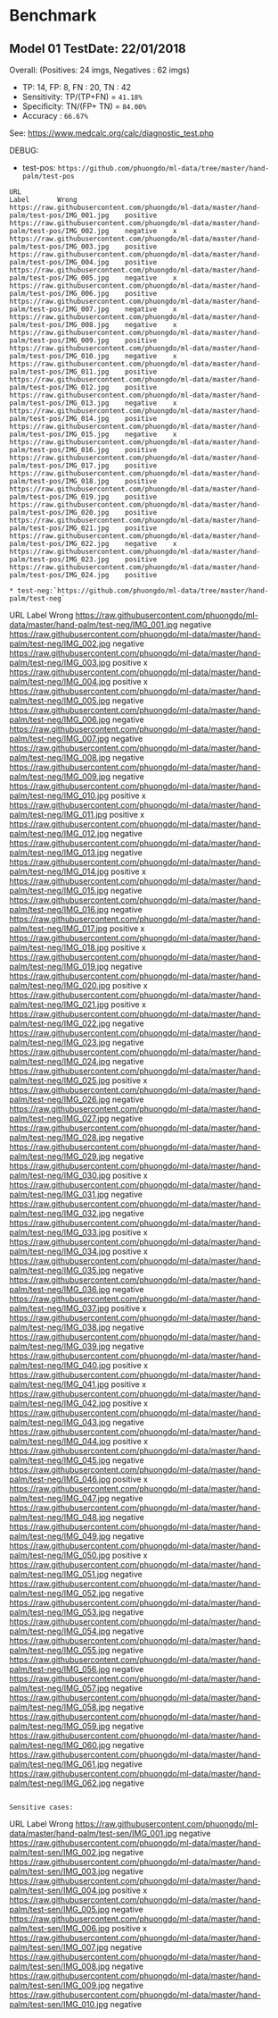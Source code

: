 # Benchmark


## Model 01 TestDate: 22/01/2018

Overall: (Positives: 24 imgs, Negatives :  62 imgs)

* TP: 14, FP: 8, FN : 20, TN : 42
* Sensitivity: TP/(TP+FN) = 	`41.18%`
* Specificity:  TN/(FP+ TN) = `84.00%`	
* Accuracy : `66.67%` 


See: https://www.medcalc.org/calc/diagnostic_test.php

DEBUG:

* test-pos: `https://github.com/phuongdo/ml-data/tree/master/hand-palm/test-pos`
```
URL																							Label		Wrong
https://raw.githubusercontent.com/phuongdo/ml-data/master/hand-palm/test-pos/IMG_001.jpg	positive
https://raw.githubusercontent.com/phuongdo/ml-data/master/hand-palm/test-pos/IMG_002.jpg	negative	x
https://raw.githubusercontent.com/phuongdo/ml-data/master/hand-palm/test-pos/IMG_003.jpg	positive
https://raw.githubusercontent.com/phuongdo/ml-data/master/hand-palm/test-pos/IMG_004.jpg	positive
https://raw.githubusercontent.com/phuongdo/ml-data/master/hand-palm/test-pos/IMG_005.jpg	negative	x
https://raw.githubusercontent.com/phuongdo/ml-data/master/hand-palm/test-pos/IMG_006.jpg	positive
https://raw.githubusercontent.com/phuongdo/ml-data/master/hand-palm/test-pos/IMG_007.jpg	negative	x
https://raw.githubusercontent.com/phuongdo/ml-data/master/hand-palm/test-pos/IMG_008.jpg	negative	x
https://raw.githubusercontent.com/phuongdo/ml-data/master/hand-palm/test-pos/IMG_009.jpg	positive
https://raw.githubusercontent.com/phuongdo/ml-data/master/hand-palm/test-pos/IMG_010.jpg	negative	x
https://raw.githubusercontent.com/phuongdo/ml-data/master/hand-palm/test-pos/IMG_011.jpg	positive
https://raw.githubusercontent.com/phuongdo/ml-data/master/hand-palm/test-pos/IMG_012.jpg	positive
https://raw.githubusercontent.com/phuongdo/ml-data/master/hand-palm/test-pos/IMG_013.jpg	negative	x
https://raw.githubusercontent.com/phuongdo/ml-data/master/hand-palm/test-pos/IMG_014.jpg	positive
https://raw.githubusercontent.com/phuongdo/ml-data/master/hand-palm/test-pos/IMG_015.jpg	negative	x
https://raw.githubusercontent.com/phuongdo/ml-data/master/hand-palm/test-pos/IMG_016.jpg	positive
https://raw.githubusercontent.com/phuongdo/ml-data/master/hand-palm/test-pos/IMG_017.jpg	positive
https://raw.githubusercontent.com/phuongdo/ml-data/master/hand-palm/test-pos/IMG_018.jpg	positive
https://raw.githubusercontent.com/phuongdo/ml-data/master/hand-palm/test-pos/IMG_019.jpg	positive
https://raw.githubusercontent.com/phuongdo/ml-data/master/hand-palm/test-pos/IMG_020.jpg	positive
https://raw.githubusercontent.com/phuongdo/ml-data/master/hand-palm/test-pos/IMG_021.jpg	positive
https://raw.githubusercontent.com/phuongdo/ml-data/master/hand-palm/test-pos/IMG_022.jpg	negative	x
https://raw.githubusercontent.com/phuongdo/ml-data/master/hand-palm/test-pos/IMG_023.jpg	positive
https://raw.githubusercontent.com/phuongdo/ml-data/master/hand-palm/test-pos/IMG_024.jpg	positive

* test-neg:`https://github.com/phuongdo/ml-data/tree/master/hand-palm/test-neg`

```
URL																							Label		Wrong
https://raw.githubusercontent.com/phuongdo/ml-data/master/hand-palm/test-neg/IMG_001.jpg	negative
https://raw.githubusercontent.com/phuongdo/ml-data/master/hand-palm/test-neg/IMG_002.jpg	negative
https://raw.githubusercontent.com/phuongdo/ml-data/master/hand-palm/test-neg/IMG_003.jpg	positive	x
https://raw.githubusercontent.com/phuongdo/ml-data/master/hand-palm/test-neg/IMG_004.jpg	positive	x
https://raw.githubusercontent.com/phuongdo/ml-data/master/hand-palm/test-neg/IMG_005.jpg	negative
https://raw.githubusercontent.com/phuongdo/ml-data/master/hand-palm/test-neg/IMG_006.jpg	negative
https://raw.githubusercontent.com/phuongdo/ml-data/master/hand-palm/test-neg/IMG_007.jpg	negative
https://raw.githubusercontent.com/phuongdo/ml-data/master/hand-palm/test-neg/IMG_008.jpg	negative
https://raw.githubusercontent.com/phuongdo/ml-data/master/hand-palm/test-neg/IMG_009.jpg	negative
https://raw.githubusercontent.com/phuongdo/ml-data/master/hand-palm/test-neg/IMG_010.jpg	positive	x
https://raw.githubusercontent.com/phuongdo/ml-data/master/hand-palm/test-neg/IMG_011.jpg	positive	x
https://raw.githubusercontent.com/phuongdo/ml-data/master/hand-palm/test-neg/IMG_012.jpg	negative
https://raw.githubusercontent.com/phuongdo/ml-data/master/hand-palm/test-neg/IMG_013.jpg	negative
https://raw.githubusercontent.com/phuongdo/ml-data/master/hand-palm/test-neg/IMG_014.jpg	positive	x
https://raw.githubusercontent.com/phuongdo/ml-data/master/hand-palm/test-neg/IMG_015.jpg	negative
https://raw.githubusercontent.com/phuongdo/ml-data/master/hand-palm/test-neg/IMG_016.jpg	negative
https://raw.githubusercontent.com/phuongdo/ml-data/master/hand-palm/test-neg/IMG_017.jpg	positive	x
https://raw.githubusercontent.com/phuongdo/ml-data/master/hand-palm/test-neg/IMG_018.jpg	positive	x
https://raw.githubusercontent.com/phuongdo/ml-data/master/hand-palm/test-neg/IMG_019.jpg	negative
https://raw.githubusercontent.com/phuongdo/ml-data/master/hand-palm/test-neg/IMG_020.jpg	positive	x
https://raw.githubusercontent.com/phuongdo/ml-data/master/hand-palm/test-neg/IMG_021.jpg	positive	x
https://raw.githubusercontent.com/phuongdo/ml-data/master/hand-palm/test-neg/IMG_022.jpg	negative
https://raw.githubusercontent.com/phuongdo/ml-data/master/hand-palm/test-neg/IMG_023.jpg	negative
https://raw.githubusercontent.com/phuongdo/ml-data/master/hand-palm/test-neg/IMG_024.jpg	negative
https://raw.githubusercontent.com/phuongdo/ml-data/master/hand-palm/test-neg/IMG_025.jpg	positive	x
https://raw.githubusercontent.com/phuongdo/ml-data/master/hand-palm/test-neg/IMG_026.jpg	negative
https://raw.githubusercontent.com/phuongdo/ml-data/master/hand-palm/test-neg/IMG_027.jpg	negative
https://raw.githubusercontent.com/phuongdo/ml-data/master/hand-palm/test-neg/IMG_028.jpg	negative
https://raw.githubusercontent.com/phuongdo/ml-data/master/hand-palm/test-neg/IMG_029.jpg	negative
https://raw.githubusercontent.com/phuongdo/ml-data/master/hand-palm/test-neg/IMG_030.jpg	positive	x
https://raw.githubusercontent.com/phuongdo/ml-data/master/hand-palm/test-neg/IMG_031.jpg	negative
https://raw.githubusercontent.com/phuongdo/ml-data/master/hand-palm/test-neg/IMG_032.jpg	negative
https://raw.githubusercontent.com/phuongdo/ml-data/master/hand-palm/test-neg/IMG_033.jpg	positive	x
https://raw.githubusercontent.com/phuongdo/ml-data/master/hand-palm/test-neg/IMG_034.jpg	positive	x
https://raw.githubusercontent.com/phuongdo/ml-data/master/hand-palm/test-neg/IMG_035.jpg	negative
https://raw.githubusercontent.com/phuongdo/ml-data/master/hand-palm/test-neg/IMG_036.jpg	negative
https://raw.githubusercontent.com/phuongdo/ml-data/master/hand-palm/test-neg/IMG_037.jpg	positive	x
https://raw.githubusercontent.com/phuongdo/ml-data/master/hand-palm/test-neg/IMG_038.jpg	negative
https://raw.githubusercontent.com/phuongdo/ml-data/master/hand-palm/test-neg/IMG_039.jpg	negative
https://raw.githubusercontent.com/phuongdo/ml-data/master/hand-palm/test-neg/IMG_040.jpg	positive	x
https://raw.githubusercontent.com/phuongdo/ml-data/master/hand-palm/test-neg/IMG_041.jpg	positive	x
https://raw.githubusercontent.com/phuongdo/ml-data/master/hand-palm/test-neg/IMG_042.jpg	positive	x
https://raw.githubusercontent.com/phuongdo/ml-data/master/hand-palm/test-neg/IMG_043.jpg	negative
https://raw.githubusercontent.com/phuongdo/ml-data/master/hand-palm/test-neg/IMG_044.jpg	positive	x
https://raw.githubusercontent.com/phuongdo/ml-data/master/hand-palm/test-neg/IMG_045.jpg	negative
https://raw.githubusercontent.com/phuongdo/ml-data/master/hand-palm/test-neg/IMG_046.jpg	positive	x
https://raw.githubusercontent.com/phuongdo/ml-data/master/hand-palm/test-neg/IMG_047.jpg	negative
https://raw.githubusercontent.com/phuongdo/ml-data/master/hand-palm/test-neg/IMG_048.jpg	negative
https://raw.githubusercontent.com/phuongdo/ml-data/master/hand-palm/test-neg/IMG_049.jpg	negative
https://raw.githubusercontent.com/phuongdo/ml-data/master/hand-palm/test-neg/IMG_050.jpg	positive	x
https://raw.githubusercontent.com/phuongdo/ml-data/master/hand-palm/test-neg/IMG_051.jpg	negative
https://raw.githubusercontent.com/phuongdo/ml-data/master/hand-palm/test-neg/IMG_052.jpg	negative
https://raw.githubusercontent.com/phuongdo/ml-data/master/hand-palm/test-neg/IMG_053.jpg	negative
https://raw.githubusercontent.com/phuongdo/ml-data/master/hand-palm/test-neg/IMG_054.jpg	negative
https://raw.githubusercontent.com/phuongdo/ml-data/master/hand-palm/test-neg/IMG_055.jpg	negative
https://raw.githubusercontent.com/phuongdo/ml-data/master/hand-palm/test-neg/IMG_056.jpg	negative
https://raw.githubusercontent.com/phuongdo/ml-data/master/hand-palm/test-neg/IMG_057.jpg	negative
https://raw.githubusercontent.com/phuongdo/ml-data/master/hand-palm/test-neg/IMG_058.jpg	negative
https://raw.githubusercontent.com/phuongdo/ml-data/master/hand-palm/test-neg/IMG_059.jpg	negative
https://raw.githubusercontent.com/phuongdo/ml-data/master/hand-palm/test-neg/IMG_060.jpg	negative
https://raw.githubusercontent.com/phuongdo/ml-data/master/hand-palm/test-neg/IMG_061.jpg	negative
https://raw.githubusercontent.com/phuongdo/ml-data/master/hand-palm/test-neg/IMG_062.jpg	negative
```

Sensitive cases:
```

URL																							Label		Wrong
https://raw.githubusercontent.com/phuongdo/ml-data/master/hand-palm/test-sen/IMG_001.jpg	negative
https://raw.githubusercontent.com/phuongdo/ml-data/master/hand-palm/test-sen/IMG_002.jpg	negative
https://raw.githubusercontent.com/phuongdo/ml-data/master/hand-palm/test-sen/IMG_003.jpg	negative
https://raw.githubusercontent.com/phuongdo/ml-data/master/hand-palm/test-sen/IMG_004.jpg	positive	x
https://raw.githubusercontent.com/phuongdo/ml-data/master/hand-palm/test-sen/IMG_005.jpg	negative
https://raw.githubusercontent.com/phuongdo/ml-data/master/hand-palm/test-sen/IMG_006.jpg	positive	x
https://raw.githubusercontent.com/phuongdo/ml-data/master/hand-palm/test-sen/IMG_007.jpg	negative
https://raw.githubusercontent.com/phuongdo/ml-data/master/hand-palm/test-sen/IMG_008.jpg	negative
https://raw.githubusercontent.com/phuongdo/ml-data/master/hand-palm/test-sen/IMG_009.jpg	negative
https://raw.githubusercontent.com/phuongdo/ml-data/master/hand-palm/test-sen/IMG_010.jpg	negative
```


